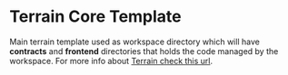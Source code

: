 # Terrain Core Template

Main terrain template used as workspace directory which will have **contracts** and **frontend** directories that holds the code managed by the workspace. For more info about [Terrain check this url](https://github.com/project-88388/terrain).
